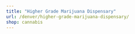 ```yaml
---
title: "Higher Grade Marijuana Dispensary"
url: /denver/higher-grade-marijuana-dispensary/
shop: cannabis
---
```

